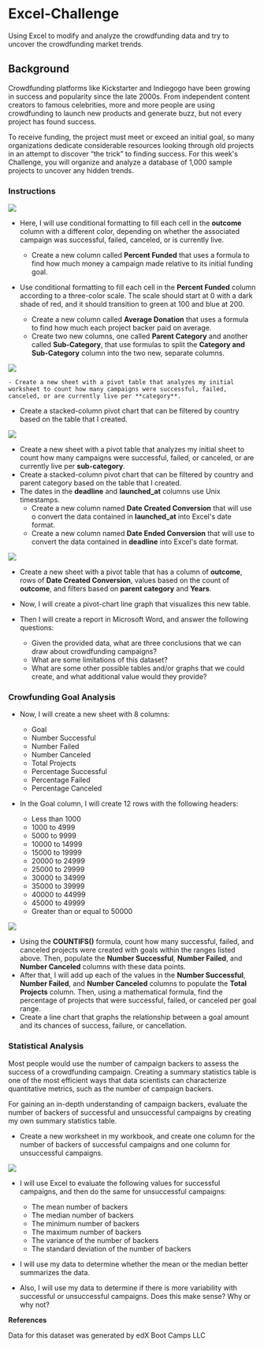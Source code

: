 # Excel-Challenge
Using Excel to modify and analyze the crowdfunding data and try to uncover the crowdfunding market trends.

## Background

Crowdfunding platforms like Kickstarter and Indiegogo have been growing in success and popularity since the late 2000s. From independent content creators to famous celebrities, more and more people are using crowdfunding to launch new products and generate buzz, but not every project has found success.

To receive funding, the project must meet or exceed an initial goal, so many organizations dedicate considerable resources looking through old projects in an attempt to discover “the trick” to finding success. For this week's Challenge, you will organize and analyze a database of 1,000 sample projects to uncover any hidden trends.

### Instructions

![](Starter_Code/Images/FullTable.PNG)

- Here, I will use conditional formatting to fill each cell in the **outcome** column with a different color, depending on whether the associated campaign was successful, failed, canceled, or is currently live.
   - Create a new column called **Percent Funded** that uses a formula to find how much money a campaign made relative to its initial funding goal.

- Use conditional formatting to fill each cell in the **Percent Funded** column according to a three-color scale. The scale should start at 0 with a dark shade of red, and it should transition to green at 100 and blue at 200.
   - Create a new column called **Average Donation** that uses a formula to find how much each project backer paid on average.
   - Create two new columns, one called **Parent Category** and another called **Sub-Category**, that use formulas to split the **Category and Sub-Category** column into the two new, separate columns.

![](Starter_Code/Images/CategoryStats.PNG)

  
    - Create a new sheet with a pivot table that analyzes my initial worksheet to count how many campaigns were successful, failed, canceled, or are currently live per **category**.

- Create a stacked-column pivot chart that can be filtered by country based on the table that I created.

![](Starter_Code/Images/SubcategoryStats.PNG)

- Create a new sheet with a pivot table that analyzes my initial sheet to count how many campaigns were successful, failed, or canceled, or are currently live per **sub-category**. 
- Create a stacked-column pivot chart that can be filtered by country and parent category based on the table that I created.
- The dates in the **deadline** and **launched_at** columns use Unix timestamps.
   - Create a new column named **Date Created Conversion** that will use o convert the data contained in **launched_at** into Excel's date format.
   - Create a new column named **Date Ended Conversion** that will use to convert the data contained in **deadline** into Excel's date format.

![](Starter_Code/Images/LaunchDateOutcomes.PNG)

   - Create a new sheet with a pivot table that has a column of **outcome**, rows of **Date Created Conversion**, values based on the count of **outcome**, and filters based on **parent category** and **Years**.
   - Now, I will create a pivot-chart line graph that visualizes this new table.

- Then I will create a report in Microsoft Word, and answer the following questions:
   - Given the provided data, what are three conclusions that we can draw about crowdfunding campaigns?
   - What are some limitations of this dataset?
   - What are some other possible tables and/or graphs that we could create, and what additional value would they provide? 

### Crowfunding Goal Analysis
- Now, I will create a new sheet with 8 columns:
   - Goal
   - Number Successful
   - Number Failed
   - Number Canceled
   - Total Projects
   - Percentage Successful
   - Percentage Failed
   - Percentage Canceled

- In the Goal column, I will create 12 rows with the following headers:
   - Less than 1000
   - 1000 to 4999
   - 5000 to 9999
   - 10000 to 14999
   - 15000 to 19999
   - 20000 to 24999
   - 25000 to 29999
   - 30000 to 34999
   - 35000 to 39999
   - 40000 to 44999
   - 45000 to 49999
   - Greater than or equal to 50000

![](Starter_Code/Images/GoalOutcomes.PNG)

- Using the **COUNTIFS()** formula, count how many successful, failed, and canceled projects were created with goals within the ranges listed above. Then, populate the **Number Successful**, **Number Failed**, and **Number Canceled** columns with these data points.
- After that, I will add up each of the values in the **Number Successful**, **Number Failed**, and **Number Canceled** columns to populate the **Total Projects** column. Then, using a mathematical formula, find the percentage of projects that were successful, failed, or canceled per goal range.
- Create a line chart that graphs the relationship between a goal amount and its chances of success, failure, or cancellation.

### Statistical Analysis
Most people would use the number of campaign backers to assess the success of a crowdfunding campaign. Creating a summary statistics table is one of the most efficient ways that data scientists can characterize quantitative metrics, such as the number of campaign backers.

For gaining an in-depth understanding of campaign backers, evaluate the number of backers of successful and unsuccessful campaigns by creating my own summary statistics table.

- Create a new worksheet in my workbook, and create one column for the number of backers of successful campaigns and one column for unsuccessful campaigns.

![](Starter_Code/Images/backers01.png)

- I will use Excel to evaluate the following values for successful campaigns, and then do the same for unsuccessful campaigns:
   - The mean number of backers
   - The median number of backers
   - The minimum number of backers
   - The maximum number of backers
   - The variance of the number of backers
   - The standard deviation of the number of backers

- I will use my data to determine whether the mean or the median better summarizes the data.
- Also, I will use my data to determine if there is more variability with successful or unsuccessful campaigns. Does this make sense? Why or why not?

**References**

Data for this dataset was generated by edX Boot Camps LLC
